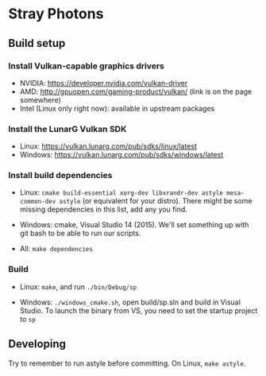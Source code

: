 Stray Photons
=============

Build setup
-----------

### Install Vulkan-capable graphics drivers

- NVIDIA: https://developer.nvidia.com/vulkan-driver
- AMD: http://gpuopen.com/gaming-product/vulkan/ (link is on the page somewhere)
- Intel (Linux only right now): available in upstream packages

### Install the LunarG Vulkan SDK

- Linux: https://vulkan.lunarg.com/pub/sdks/linux/latest
- Windows: https://vulkan.lunarg.com/pub/sdks/windows/latest

### Install build dependencies

- Linux: `cmake build-essential xorg-dev libxrandr-dev astyle mesa-common-dev astyle` (or equivalent for your distro).
There might be some missing dependencies in this list, add any you find.

- Windows: cmake, Visual Studio 14 (2015).
We'll set something up with git bash to be able to run our scripts.

- All: `make dependencies`

### Build

- Linux: `make`, and run `./bin/Debug/sp`

- Windows: `./windows_cmake.sh`, open build/sp.sln and build in Visual Studio. To launch the binary from VS, you need to set the startup project to `sp`


Developing
----------

Try to remember to run astyle before committing. On Linux, `make astyle`.

